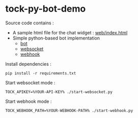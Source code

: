# tock-py-bot-demo

Source code contains :

- A sample html file for the chat widget : [web/index.html](web/index.html)
- Simple python-based bot implementation
    - [bot](bot.py)
    - [websocket](start-websocket.py)
    - [webhook](start-webhook.py)
    
Install dependencies :

    pip install -r requirements.txt

    
Start websocket mode :

    TOCK_APIKEY=%YOUR-API-KEY% ./start-websocket.py
    
Start webhook mode :
    
    TOCK_WEBHOOK_PATH=%YOUR-WEBHOOK-PATH% ./start-webhook.py
